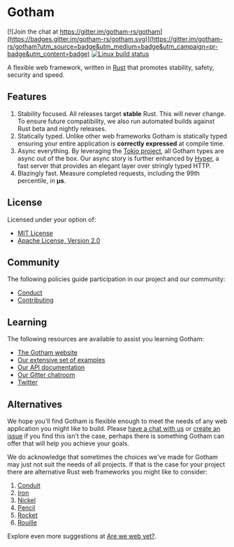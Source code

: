 # Gotham

[![Join the chat at https://gitter.im/gotham-rs/gotham](https://badges.gitter.im/gotham-rs/gotham.svg)](https://gitter.im/gotham-rs/gotham?utm_source=badge&utm_medium=badge&utm_campaign=pr-badge&utm_content=badge) [![Linux build status](https://travis-ci.org/gotham-rs/gotham.svg?branch=master)](https://travis-ci.org/gotham-rs/gotham)

A flexible web framework, written in [Rust](https://www.rust-lang.org/) that promotes stability,
safety, security and speed.

## Features

1.  Stability focused. All releases target **stable** Rust. This will never change.
    To ensure future compatibility, we also run automated builds against Rust beta and
    nightly releases.
1.  Statically typed. Unlike other web frameworks Gotham is statically typed ensuring your
    entire application is **correctly expressed** at compile time.
1.  Async everything. By leveraging the [Tokio project](https://tokio.rs), all Gotham types are
    async out of the box.  Our async story is further enhanced by [Hyper](https://hyper.rs),
    a fast server that provides an elegant layer over stringly typed HTTP.
1.  Blazingly fast. Measure completed requests, including the 99th percentile, in **µs**.

## License

Licensed under your option of:

* [MIT License](LICENSE-MIT)
* [Apache License, Version 2.0](LICENSE-APACHE)

## Community

The following policies guide participation in our project and our community:

* [Conduct](CONDUCT.md)
* [Contributing](CONTRIBUTING.md)

## Learning

The following resources are available to assist you learning Gotham:

* [The Gotham website](https://gotham.rs)
* [Our extensive set of examples](examples)
* [Our API documentation](https://docs.rs/gotham/)
* [Our Gitter chatroom](https://gitter.im/gotham-rs/gotham)
* [Twitter](https://twitter.com/gotham_rs)

## Alternatives

We hope you'll find Gotham is flexible enough to meet the needs of any web application you
might like to build. Please [have a chat with us](https://gitter.im/gotham-rs/gotham) or
[create an issue](https://github.com/gotham-rs/gotham/issues) if you find this isn't the case,
perhaps there is something Gotham can offer that will help you achieve your goals.

We do acknowledge that sometimes the choices we've made for Gotham may just not suit the needs of
all projects. If that is the case for your project there are alternative Rust web frameworks you
might like to consider:

1. [Conduit](https://github.com/conduit-rust/conduit)
1. [Iron](https://github.com/iron/iron)
1. [Nickel](https://github.com/nickel-org/nickel.rs)
1. [Pencil](https://github.com/fengsp/pencil)
1. [Rocket](https://github.com/SergioBenitez/Rocket)
1. [Rouille](https://github.com/tomaka/rouille)

Explore even more suggestions at [Are we web yet?](http://www.arewewebyet.org/).
